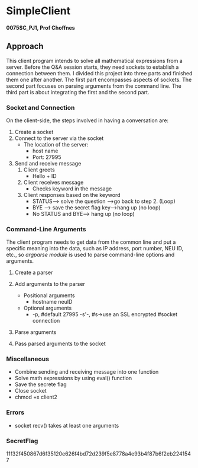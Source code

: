 # SimpleClient
#### 0075SC_PJ1, Prof Choffnes
## Approach
This client program intends to solve all mathematical expressions from a server.
Before the Q&A session starts, they need sockets to establish a connection between them. 
I divided this project into three parts and finished them one after another. 
The first part encompasses aspects of sockets. The second part focuses on parsing arguments from the command line. 
The third part is about integrating the first and the second part. 
### Socket and Connection
On the client-side, the steps involved in having a conversation are:
1. Create a socket
2. Connect to the server via the socket
	- The location of the server: 
		- host name 
		- Port: 27995 
3. Send and receive message 
	1. Client greets
		- Hello + ID 
	2. Client receives message
		- Checks keyword in the message 
	3. Client responses based on the keyword 
		- STATUS—> solve the question —>go back to step 2. (Loop)
		- BYE —> save the secret flag key—>hang up (no loop)
		-  No STATUS and BYE—> hang up (no loop) 	
### Command-Line Arguments
The client program needs to get data from the common line and put a specific meaning into the data,  such as IP address, port number, NEU ID, etc., so *argparse module* is used to parse command-line options and arguments.  
1. Create a parser 
2. Add arguments to the parser 
	- Positional arguments 
		- hostname
			neuID
	- Optional arguments 
		- -p, #default 27995 
			-s'-, #s->use an SSL encrypted #socket connection
			 
			
3. Parse arguments 
4. Pass parsed arguments to the socket 
### Miscellaneous
- Combine sending and receiving message into one function
- Solve math expressions by using eval() function
- Save the secrete flag
- Close socket
-  chmod +x client2
### Errors
- socket recv() takes at least one arguments
### SecretFlag
11f32f450867d6f35120e626f4bd72d239f5e8778a4e93b4f87b6f2eb2241547
